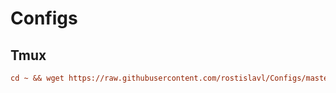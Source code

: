 # Configs
## Tmux

```ini
cd ~ && wget https://raw.githubusercontent.com/rostislavl/Configs/master/.tmux.conf
```
